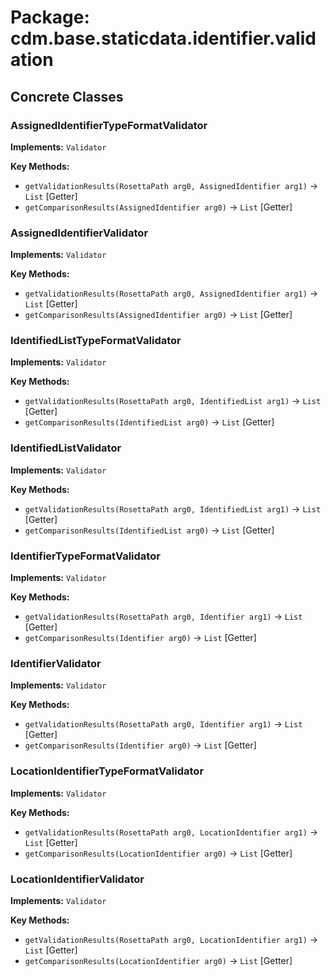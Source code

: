 # Package: cdm.base.staticdata.identifier.validation

## Concrete Classes

### AssignedIdentifierTypeFormatValidator
**Implements:** `Validator` 

**Key Methods:**
- `getValidationResults(RosettaPath arg0, AssignedIdentifier arg1)` → `List` [Getter]
- `getComparisonResults(AssignedIdentifier arg0)` → `List` [Getter]

### AssignedIdentifierValidator
**Implements:** `Validator` 

**Key Methods:**
- `getValidationResults(RosettaPath arg0, AssignedIdentifier arg1)` → `List` [Getter]
- `getComparisonResults(AssignedIdentifier arg0)` → `List` [Getter]

### IdentifiedListTypeFormatValidator
**Implements:** `Validator` 

**Key Methods:**
- `getValidationResults(RosettaPath arg0, IdentifiedList arg1)` → `List` [Getter]
- `getComparisonResults(IdentifiedList arg0)` → `List` [Getter]

### IdentifiedListValidator
**Implements:** `Validator` 

**Key Methods:**
- `getValidationResults(RosettaPath arg0, IdentifiedList arg1)` → `List` [Getter]
- `getComparisonResults(IdentifiedList arg0)` → `List` [Getter]

### IdentifierTypeFormatValidator
**Implements:** `Validator` 

**Key Methods:**
- `getValidationResults(RosettaPath arg0, Identifier arg1)` → `List` [Getter]
- `getComparisonResults(Identifier arg0)` → `List` [Getter]

### IdentifierValidator
**Implements:** `Validator` 

**Key Methods:**
- `getValidationResults(RosettaPath arg0, Identifier arg1)` → `List` [Getter]
- `getComparisonResults(Identifier arg0)` → `List` [Getter]

### LocationIdentifierTypeFormatValidator
**Implements:** `Validator` 

**Key Methods:**
- `getValidationResults(RosettaPath arg0, LocationIdentifier arg1)` → `List` [Getter]
- `getComparisonResults(LocationIdentifier arg0)` → `List` [Getter]

### LocationIdentifierValidator
**Implements:** `Validator` 

**Key Methods:**
- `getValidationResults(RosettaPath arg0, LocationIdentifier arg1)` → `List` [Getter]
- `getComparisonResults(LocationIdentifier arg0)` → `List` [Getter]

